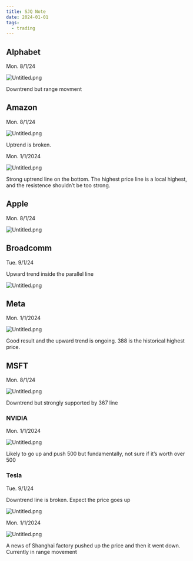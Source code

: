 ```yaml
---
title: SJQ Note
date: 2024-01-01
tags:
  - trading
---
```


## Alphabet


Mon. 8/1/24


![Untitled.png](https://prod-files-secure.s3.us-west-2.amazonaws.com/875308e8-8000-4329-b1aa-ffd95b33ba6e/93b71452-fe01-4dd6-8c40-270d6bab80c3/Untitled.png?X-Amz-Algorithm=AWS4-HMAC-SHA256&X-Amz-Content-Sha256=UNSIGNED-PAYLOAD&X-Amz-Credential=AKIAT73L2G45HZZMZUHI%2F20240113%2Fus-west-2%2Fs3%2Faws4_request&X-Amz-Date=20240113T012650Z&X-Amz-Expires=3600&X-Amz-Signature=db9bfb48fca6935498dce79783bfba9cf528b7752abbb2919712ed070e87e07b&X-Amz-SignedHeaders=host&x-id=GetObject)


Downtrend but range movment


## Amazon


Mon. 8/1/24


![Untitled.png](https://prod-files-secure.s3.us-west-2.amazonaws.com/875308e8-8000-4329-b1aa-ffd95b33ba6e/7e00553d-8cf9-4424-9185-c59aa2873334/Untitled.png?X-Amz-Algorithm=AWS4-HMAC-SHA256&X-Amz-Content-Sha256=UNSIGNED-PAYLOAD&X-Amz-Credential=AKIAT73L2G45HZZMZUHI%2F20240113%2Fus-west-2%2Fs3%2Faws4_request&X-Amz-Date=20240113T012650Z&X-Amz-Expires=3600&X-Amz-Signature=dc221f73059f8363c621c9d1d3b7e1976f0f296baf14f68ba94679626a98f2c4&X-Amz-SignedHeaders=host&x-id=GetObject)


Uptrend is broken. 


Mon. 1/1/2024


![Untitled.png](https://prod-files-secure.s3.us-west-2.amazonaws.com/875308e8-8000-4329-b1aa-ffd95b33ba6e/c245c71c-58c0-4609-bae9-f17ad3ac7b14/Untitled.png?X-Amz-Algorithm=AWS4-HMAC-SHA256&X-Amz-Content-Sha256=UNSIGNED-PAYLOAD&X-Amz-Credential=AKIAT73L2G45HZZMZUHI%2F20240113%2Fus-west-2%2Fs3%2Faws4_request&X-Amz-Date=20240113T012650Z&X-Amz-Expires=3600&X-Amz-Signature=2f9842248732e494dfcb5b57434f9b2c781f5d39d14fd1a56e061dd2962ccbec&X-Amz-SignedHeaders=host&x-id=GetObject)


Strong uptrend line on the bottom. The highest price line is a local highest, and the resistence shouldn’t be too strong.


## Apple


Mon. 8/1/24


![Untitled.png](https://prod-files-secure.s3.us-west-2.amazonaws.com/875308e8-8000-4329-b1aa-ffd95b33ba6e/7027c5bb-2d05-4eaf-9bd7-f06a77cd44dc/Untitled.png?X-Amz-Algorithm=AWS4-HMAC-SHA256&X-Amz-Content-Sha256=UNSIGNED-PAYLOAD&X-Amz-Credential=AKIAT73L2G45HZZMZUHI%2F20240113%2Fus-west-2%2Fs3%2Faws4_request&X-Amz-Date=20240113T012650Z&X-Amz-Expires=3600&X-Amz-Signature=c798effb0d8f9e80898a8337fcc8e1c46fb49b1724e1aa1bd0d2f61a89323c39&X-Amz-SignedHeaders=host&x-id=GetObject)


## Broadcomm


Tue. 9/1/24


Upward trend inside the parallel line


![Untitled.png](https://prod-files-secure.s3.us-west-2.amazonaws.com/875308e8-8000-4329-b1aa-ffd95b33ba6e/8199d607-b5e2-41c9-b626-ab7ed1ae0507/Untitled.png?X-Amz-Algorithm=AWS4-HMAC-SHA256&X-Amz-Content-Sha256=UNSIGNED-PAYLOAD&X-Amz-Credential=AKIAT73L2G45HZZMZUHI%2F20240113%2Fus-west-2%2Fs3%2Faws4_request&X-Amz-Date=20240113T012650Z&X-Amz-Expires=3600&X-Amz-Signature=94f10a867f731b3e16205c72e3e846a04f912cfe0d04dfb4c303a124edc99b13&X-Amz-SignedHeaders=host&x-id=GetObject)


## Meta


Mon. 1/1/2024


![Untitled.png](https://prod-files-secure.s3.us-west-2.amazonaws.com/875308e8-8000-4329-b1aa-ffd95b33ba6e/aefc1919-f4cc-4376-a874-c2c0f7c666e4/Untitled.png?X-Amz-Algorithm=AWS4-HMAC-SHA256&X-Amz-Content-Sha256=UNSIGNED-PAYLOAD&X-Amz-Credential=AKIAT73L2G45HZZMZUHI%2F20240113%2Fus-west-2%2Fs3%2Faws4_request&X-Amz-Date=20240113T012650Z&X-Amz-Expires=3600&X-Amz-Signature=42e2bcee3c5a251b1dc8c9fabb597ab7165967f7a5ea2a30dd7022c6241e4a8c&X-Amz-SignedHeaders=host&x-id=GetObject)


Good result and the upward trend is ongoing. 388 is the historical highest price.


## MSFT


Mon. 8/1/24


![Untitled.png](https://prod-files-secure.s3.us-west-2.amazonaws.com/875308e8-8000-4329-b1aa-ffd95b33ba6e/405e7f11-7e6f-4bdb-9674-402bf1504b8b/Untitled.png?X-Amz-Algorithm=AWS4-HMAC-SHA256&X-Amz-Content-Sha256=UNSIGNED-PAYLOAD&X-Amz-Credential=AKIAT73L2G45HZZMZUHI%2F20240113%2Fus-west-2%2Fs3%2Faws4_request&X-Amz-Date=20240113T012650Z&X-Amz-Expires=3600&X-Amz-Signature=2d99c9c91b0b492b693ac8ef92d1a8a1e4d618a0ee08f3d85a56a26358e5f35c&X-Amz-SignedHeaders=host&x-id=GetObject)


Downtrend but strongly supported by 367 line


### NVIDIA


Mon. 1/1/2024


![Untitled.png](https://prod-files-secure.s3.us-west-2.amazonaws.com/875308e8-8000-4329-b1aa-ffd95b33ba6e/3b14f951-ec86-4c7c-82cb-2b1d6d535059/Untitled.png?X-Amz-Algorithm=AWS4-HMAC-SHA256&X-Amz-Content-Sha256=UNSIGNED-PAYLOAD&X-Amz-Credential=AKIAT73L2G45HZZMZUHI%2F20240113%2Fus-west-2%2Fs3%2Faws4_request&X-Amz-Date=20240113T012650Z&X-Amz-Expires=3600&X-Amz-Signature=4c9b4b210c15acea47d9ad0246886c8bde8b8338ad114664ba30cfa435414930&X-Amz-SignedHeaders=host&x-id=GetObject)


Likely to go up and push 500 but fundamentally, not sure if it’s worth over 500


### Tesla


Tue. 9/1/24


Downtrend line is broken. Expect the price goes up


![Untitled.png](https://prod-files-secure.s3.us-west-2.amazonaws.com/875308e8-8000-4329-b1aa-ffd95b33ba6e/c354a282-4872-4a8a-a2b6-74417d041193/Untitled.png?X-Amz-Algorithm=AWS4-HMAC-SHA256&X-Amz-Content-Sha256=UNSIGNED-PAYLOAD&X-Amz-Credential=AKIAT73L2G45HZZMZUHI%2F20240113%2Fus-west-2%2Fs3%2Faws4_request&X-Amz-Date=20240113T012650Z&X-Amz-Expires=3600&X-Amz-Signature=3ebe45ce00fef1e36770cde6da030d133b1febbbeb635fcce4fd84c233b87b09&X-Amz-SignedHeaders=host&x-id=GetObject)


Mon. 1/1/2024


![Untitled.png](https://prod-files-secure.s3.us-west-2.amazonaws.com/875308e8-8000-4329-b1aa-ffd95b33ba6e/6033a834-b9bb-4f09-b459-bcb6cfbd9cfe/Untitled.png?X-Amz-Algorithm=AWS4-HMAC-SHA256&X-Amz-Content-Sha256=UNSIGNED-PAYLOAD&X-Amz-Credential=AKIAT73L2G45HZZMZUHI%2F20240113%2Fus-west-2%2Fs3%2Faws4_request&X-Amz-Date=20240113T012650Z&X-Amz-Expires=3600&X-Amz-Signature=0686fe36fe4882bb7feb54d3619073ddfa30691aeedf79e203364f5c87dc11e0&X-Amz-SignedHeaders=host&x-id=GetObject)


A news of Shanghai factory pushed up the price and then it went down. Currently in range movement


